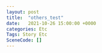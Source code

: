 ```yaml
---
layout: post
title:  "others_test"
date:   2021-10-26 15:00:00 +0000
categories: Etc
Tags: Story Etc
SceneCode: []
---
```

